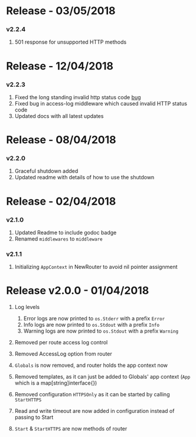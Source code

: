 # Release - 03/05/2018
### v2.2.4

1. 501 response for unsupported HTTP methods

# Release - 12/04/2018
### v2.2.3

1. Fixed the long standing invalid http status code [bug](https://github.com/bnkamalesh/webgo/issues/7)
2. Fixed bug in access-log middleware which caused invalid HTTP status code
3. Updated docs with all latest updates

# Release - 08/04/2018
### v2.2.0

1. Graceful shutdown added
2. Updated readme with details of how to use the shutdown

# Release - 02/04/2018
### v2.1.0

1. Updated Readme to include godoc badge
2. Renamed `middlewares` to `middleware`

### v2.1.1
1. Initializing `AppContext` in NewRouter to avoid nil pointer assignment

# Release v2.0.0 - 01/04/2018

1. Log levels
	1. Error logs are now printed to `os.Stderr` with a prefix `Error`
	2. Info logs are now printed to `os.Stdout` with a prefix `Info`
	3. Warning logs are now printed to `os.Stdout` with a prefix `Warning`

2. Removed per route access log control
3. Removed AccessLog option from router
4. `Globals` is now removed, and router holds the app context now
5. Removed templates, as it can just be added to Globals' app context 
(`App` which is a map[string]interface{})
6. Removed configuration `HTTPSOnly` as it can be started by calling `StartHTTPS`
7. Read and write timeout are now added in configuration instead of passing to Start
8. `Start` & `StartHTTPS` are now methods of router